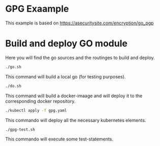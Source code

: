 # GPG Exaample

This example is based on https://asecuritysite.com/encryption/go_pgp

# Build and deploy GO module

Here you will find the go sources and the routinges to build and deploy.

````bash
./go.sh
````

This command will build a local go (for testing purposes).

````bash
./do.sh
````

This command will build a docker-imaage and will deploy it to the corresponding docker repository.

````bash
./kubectl apply -f gpg.yaml
````

This commando will deploy all the necessary kubernetes elements.

````bash
./gpg-test.sh
````

This commando will execute some test-statements.